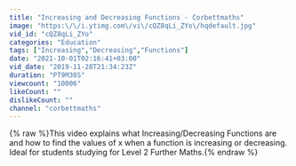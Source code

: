 ```yaml
---
title: "Increasing and Decreasing Functions - Corbettmaths"
image: "https:\/\/i.ytimg.com\/vi\/cQZ8qLi_ZYo\/hqdefault.jpg"
vid_id: "cQZ8qLi_ZYo"
categories: "Education"
tags: ["Increasing","Decreasing","Functions"]
date: "2021-10-01T02:16:41+03:00"
vid_date: "2019-11-28T21:34:23Z"
duration: "PT9M30S"
viewcount: "10006"
likeCount: ""
dislikeCount: ""
channel: "corbettmaths"
---
```

{% raw %}This video explains what Increasing/Decreasing Functions are and how to find the values of x when a function is increasing or decreasing. Ideal for students studying for Level 2 Further Maths.{% endraw %}
